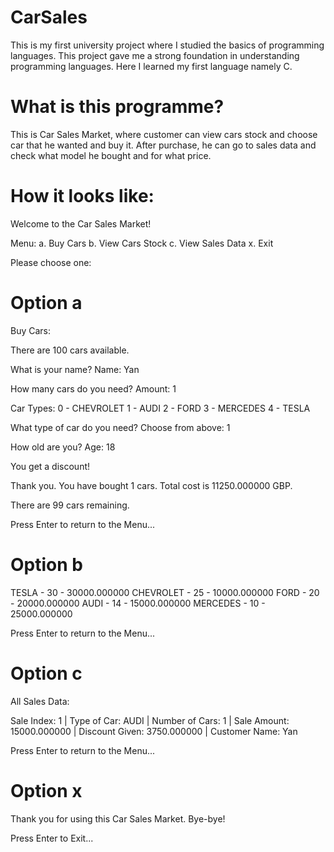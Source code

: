 # CarSales
This is my first university project where I studied the basics of programming languages. This project gave me a strong foundation in understanding programming languages. Here I learned my first language namely C.

# What is this programme?
This is Car Sales Market, where customer can view cars stock and choose car that he wanted and buy it. After purchase, he can go to sales data and check what model he bought and for what price.

# How it looks like:
Welcome to the Car Sales Market!

Menu:
a. Buy Cars
b. View Cars Stock
c. View Sales Data
x. Exit

Please choose one: 

# Option a
Buy Cars:

There are 100 cars available.

What is your name? Name: Yan

How many cars do you need? Amount: 1

Car Types:
0 - CHEVROLET
1 - AUDI
2 - FORD
3 - MERCEDES
4 - TESLA

What type of car do you need? Choose from above: 1

How old are you? Age: 18

You get a discount!

Thank you.
You have bought 1 cars.
Total cost is 11250.000000 GBP.

There are 99 cars remaining.

Press Enter to return to the Menu...

# Option b
TESLA - 30 - 30000.000000
CHEVROLET - 25 - 10000.000000
FORD - 20 - 20000.000000
AUDI - 14 - 15000.000000
MERCEDES - 10 - 25000.000000


Press Enter to return to the Menu...

# Option c
All Sales Data:

Sale Index: 1 | Type of Car: AUDI | Number of Cars: 1 | Sale Amount: 15000.000000 | Discount Given: 3750.000000 | Customer Name: Yan 



Press Enter to return to the Menu...

# Option x
Thank you for using this Car Sales Market. Bye-bye!

Press Enter to Exit...
